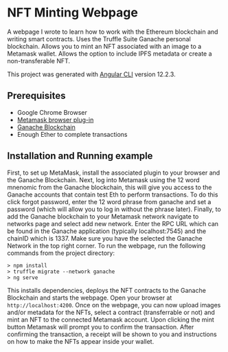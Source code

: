 # NFT Minting Webpage

A webpage I wrote to learn how to work with the Ethereum blockchain and writing smart contracts. Uses the Truffle Suite Ganache personal blockchain. Allows you to mint an NFT associated with an image to a Metamask wallet. Allows the option to include IPFS metadata or create a non-transferable NFT.

This project was generated with [Angular CLI](https://github.com/angular/angular-cli) version 12.2.3.

## Prerequisites

* Google Chrome Browser
* [Metamask browser plug-in](https://chrome.google.com/webstore/detail/metamask/nkbihfbeogaeaoehlefnkodbefgpgknn?hl=en)
* [Ganache Blockchain](https://trufflesuite.com/ganache/)
* Enough Ether to complete transactions

## Installation and Running example
First, to set up MetaMask, install the associated plugin to your browser and the Ganache Blockchain. Next, log into Metamask using the 12 word mnenomic from the Ganache blockchain, this will give you access to the Ganache accounts that contain test Eth to perform transactions. To do this click forgot password, enter the 12 word phrase from ganache and set a password (which will allow you to log in without the phrase later). Finally, to add the Ganache blockchain to your Metamask network navigate to networks page and select add new network. Enter the RPC URL which can be found in the Ganache application (typically localhost:7545) and the chainID which is 1337. Make sure you have the selected the Ganache Network in the top right corner. To run the webpage, run the following commands from the project directory:

```console
> npm install
> truffle migrate --network ganache
> ng serve
```
This installs dependencies, deploys the NFT contracts to the Ganache Blockchain and starts the webpage. Open your browser at `http://localhost:4200`. Once on the webpage, you can now upload images and/or metadata for the NFTs, select a contract (transferrable or not) and mint an NFT to the connected Metamask account. Upon clicking the mint button Metamask will prompt you to confirm the transaction. After confirming the transaction, a receipt will be shown to you and instructions on how to make the NFTs appear inside your wallet.


